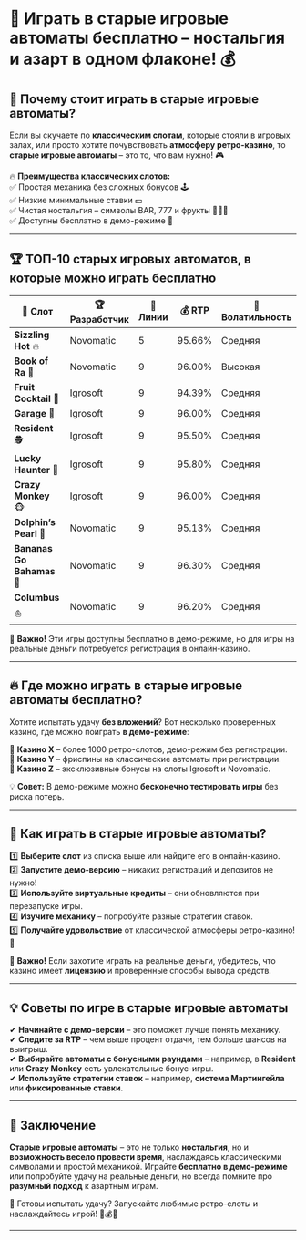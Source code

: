 # 🎰 Играть в старые игровые автоматы бесплатно – ностальгия и азарт в одном флаконе! 💰  

## 📌 Почему стоит играть в старые игровые автоматы?  
Если вы скучаете по **классическим слотам**, которые стояли в игровых залах, или просто хотите почувствовать **атмосферу ретро-казино**, то **старые игровые автоматы** – это то, что вам нужно! 🎮  

🔥 **Преимущества классических слотов:**  
✅ Простая механика без сложных бонусов 🕹  
✅ Низкие минимальные ставки 💵  
✅ Чистая ностальгия – символы BAR, 777 и фрукты 🍒🍊🍉  
✅ Доступны бесплатно в демо-режиме 🎁  

---

## 🏆 ТОП-10 старых игровых автоматов, в которые можно играть бесплатно  

| 🎰 Слот | 🏆 Разработчик | 🎲 Линии | 💰 RTP | 🚀 Волатильность |
|--------|--------------|------|------|--------------|
| **Sizzling Hot** 🔥 | Novomatic | 5 | 95.66% | Средняя |
| **Book of Ra** 📖 | Novomatic | 9 | 96.00% | Высокая |
| **Fruit Cocktail** 🍓 | Igrosoft | 9 | 94.39% | Средняя |
| **Garage** 🔧 | Igrosoft | 9 | 96.00% | Средняя |
| **Resident** 🕵️ | Igrosoft | 9 | 95.50% | Средняя |
| **Lucky Haunter** 🍻 | Igrosoft | 9 | 95.80% | Средняя |
| **Crazy Monkey** 🐵 | Igrosoft | 9 | 96.00% | Средняя |
| **Dolphin’s Pearl** 🐬 | Novomatic | 9 | 95.13% | Средняя |
| **Bananas Go Bahamas** 🍌 | Novomatic | 9 | 96.30% | Средняя |
| **Columbus** ⛵ | Novomatic | 9 | 96.20% | Средняя |

📢 **Важно!** Эти игры доступны бесплатно в демо-режиме, но для игры на реальные деньги потребуется регистрация в онлайн-казино.

---

## 🔥 Где можно играть в старые игровые автоматы бесплатно?  

Хотите испытать удачу **без вложений**? Вот несколько проверенных казино, где можно поиграть **в демо-режиме**:  

🔹 **Казино X** – более 1000 ретро-слотов, демо-режим без регистрации.  
🔹 **Казино Y** – фриспины на классические автоматы при регистрации.  
🔹 **Казино Z** – эксклюзивные бонусы на слоты Igrosoft и Novomatic.  

💡 **Совет:** В демо-режиме можно **бесконечно тестировать игры** без риска потерь.  

---

## 🎯 Как играть в старые игровые автоматы?  

1️⃣ **Выберите слот** из списка выше или найдите его в онлайн-казино.  
2️⃣ **Запустите демо-версию** – никаких регистраций и депозитов не нужно!  
3️⃣ **Используйте виртуальные кредиты** – они обновляются при перезапуске игры.  
4️⃣ **Изучите механику** – попробуйте разные стратегии ставок.  
5️⃣ **Получайте удовольствие** от классической атмосферы ретро-казино! 🎰  

📢 **Важно!** Если захотите играть на реальные деньги, убедитесь, что казино имеет **лицензию** и проверенные способы вывода средств.

---

## 💡 Советы по игре в старые игровые автоматы  

✔ **Начинайте с демо-версии** – это поможет лучше понять механику.  
✔ **Следите за RTP** – чем выше процент отдачи, тем больше шансов на выигрыш.  
✔ **Выбирайте автоматы с бонусными раундами** – например, в **Resident** или **Crazy Monkey** есть увлекательные бонус-игры.  
✔ **Используйте стратегии ставок** – например, **система Мартингейла** или **фиксированные ставки**.  

---

## 🎯 Заключение  

**Старые игровые автоматы** – это не только **ностальгия**, но и **возможность весело провести время**, наслаждаясь классическими символами и простой механикой. Играйте **бесплатно в демо-режиме** или попробуйте удачу на реальные деньги, но всегда помните про **разумный подход** к азартным играм.  

🎰 Готовы испытать удачу? Запускайте любимые ретро-слоты и наслаждайтесь игрой! 🍒💰🔥  

---

